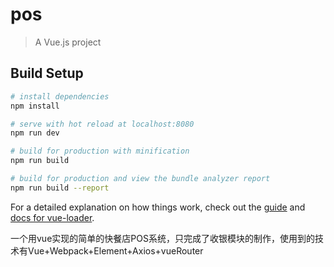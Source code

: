 # pos

> A Vue.js project

## Build Setup

``` bash
# install dependencies
npm install

# serve with hot reload at localhost:8080
npm run dev

# build for production with minification
npm run build

# build for production and view the bundle analyzer report
npm run build --report
```

For a detailed explanation on how things work, check out the [guide](http://vuejs-templates.github.io/webpack/) and [docs for vue-loader](http://vuejs.github.io/vue-loader).

一个用vue实现的简单的快餐店POS系统，只完成了收银模块的制作，使用到的技术有Vue+Webpack+Element+Axios+vueRouter
